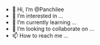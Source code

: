 - 👋 Hi, I’m @Panchilee
- 👀 I’m interested in ...
- 🌱 I’m currently learning ...
- 💞️ I’m looking to collaborate on ...
- 📫 How to reach me ...

<!---
Panchilee/Panchilee is a ✨ special ✨ repository because its `README.md` (this file) appears on your GitHub profile.
You can click the Preview link to take a look at your changes.
--->
